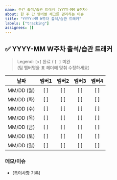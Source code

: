 ```yaml
---
name: 주간 출석/습관 트래커 (YYYY-MM W주차)
about: 한 주 간 멤버별 체크를 관리하는 이슈
title: "YYYY-MM W주차 출석/습관 트래커"
labels: ["tracking"]
assignees: []
---
```


## ✅ YYYY-MM W주차 출석/습관 트래커
> Legend: `[x]` 완료 / `[ ]` 미완  
> (팀 멤버명을 표 헤더에 맞춰 수정하세요)


| 날짜 | 멤버1 | 멤버2 | 멤버3 | 멤버4 |
|:---:|:---:|:---:|:---:|:---:|
| MM/DD (월) | [ ] | [ ] | [ ] | [ ] |
| MM/DD (화) | [ ] | [ ] | [ ] | [ ] |
| MM/DD (수) | [ ] | [ ] | [ ] | [ ] |
| MM/DD (목) | [ ] | [ ] | [ ] | [ ] |
| MM/DD (금) | [ ] | [ ] | [ ] | [ ] |
| MM/DD (토) | [ ] | [ ] | [ ] | [ ] |
| MM/DD (일) | [ ] | [ ] | [ ] | [ ] |

### 메모/이슈
- (특이사항 기록)
